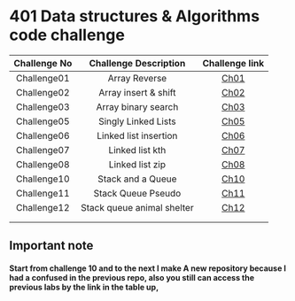 # 401 Data structures & Algorithms code challenge

| Challenge No |   Challenge Description    |                                                       Challenge link                                                       |
|:------------:|:--------------------------:|:--------------------------------------------------------------------------------------------------------------------------:|
| Challenge01  |       Array Reverse        |         [Ch01](https://github.com/ghanemgit/data-structures-and-algorithms/tree/array-reverse/Challenge01#readme)          |
| Challenge02  |    Array insert & shift    |     [Ch02](https://github.com/ghanemgit/data-structures-and-algorithms/blob/array-insert-shift/Challenge02/README.md)      |
| Challenge03  |    Array binary search     |       [Ch03](https://github.com/ghanemgit/data-structures-and-algorithms/blob/linked-list-zip/Challenge03/README.md)       |
| Challenge05  |    Singly Linked Lists     |          [Ch05](https://github.com/ghanemgit/data-structures-and-algorithms/blob/main/Challenge05/README_Ch05.md)          |
| Challenge06  |   Linked list insertion    | [Ch06](https://github.com/ghanemgit/data-structures-and-algorithms/blob/linked-list-insertions/Challenge05/README_Ch06.md) |
| Challenge07  |      Linked list kth       |    [Ch07](https://github.com/ghanemgit/data-structures-and-algorithms/blob/linked-list-kth/Challenge05/README_Ch07.md)     |
| Challenge08  |      Linked list zip       |    [Ch08](https://github.com/ghanemgit/data-structures-and-algorithms/blob/linked-list-zip/Challenge05/README_Ch08.md)     |
| Challenge10  |     Stack and a Queue      |                                                 [Ch10](app/README_Ch10.md)                                                 |
| Challenge11  |     Stack Queue Pseudo     |                                                [Ch11](app/README_Ch11.md)                                                 |
| Challenge12  | Stack queue animal shelter |                                                 [Ch12](app/README_Ch12.md)                                                 |
|              |                            |                                                                                                                            |
|              |                            |                                                                                                                            |

## Important note

#### Start from challenge 10 and to the next I make A new repository because I had a confused in the previous repo, also you still can access the previous labs by the link in the table up,